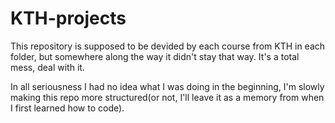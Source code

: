 # KTH-projects
This repository is supposed to be devided by each course from KTH in each folder, but somewhere along the way it didn't stay that way. It's a total mess, deal with it.

In all seriousness I had no idea what I was doing in the beginning, I'm slowly making this repo more structured(or not, I'll leave it as a memory from when I first learned how to code).

